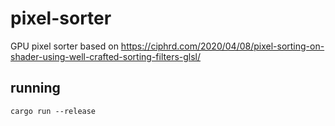 # pixel-sorter

GPU pixel sorter based on https://ciphrd.com/2020/04/08/pixel-sorting-on-shader-using-well-crafted-sorting-filters-glsl/

## running

```shell
cargo run --release
```

